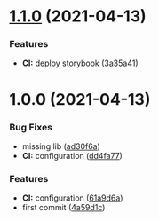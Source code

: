 # [1.1.0](https://github.com/KrzysiekF/kk-react-paginate/compare/v1.0.0...v1.1.0) (2021-04-13)


### Features

* **CI:** deploy storybook ([3a35a41](https://github.com/KrzysiekF/kk-react-paginate/commit/3a35a41dc686304553c5a2091111a982b49468e0))

# 1.0.0 (2021-04-13)


### Bug Fixes

* missing lib ([ad30f6a](https://github.com/KrzysiekF/kk-react-paginate/commit/ad30f6aad3b5fdc540b5f952636556dc8ace999d))
* **CI:** configuration ([dd4fa77](https://github.com/KrzysiekF/kk-react-paginate/commit/dd4fa771e5f9f38dfcd115358bd8ecaa9e5dcbbe))


### Features

* **CI:** configuration ([61a9d6a](https://github.com/KrzysiekF/kk-react-paginate/commit/61a9d6ad8bafc98e9ef15cee80ed43614d830aff))
* first commit ([4a59d1c](https://github.com/KrzysiekF/kk-react-paginate/commit/4a59d1cd43b74573c1b2b615e3dca0bf9400b7bb))
